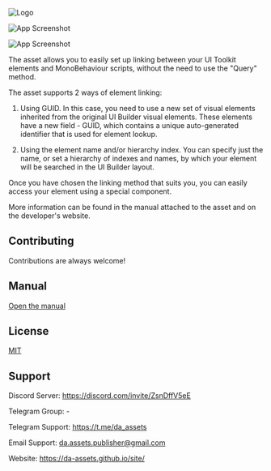 
![Logo](https://da-assets.github.io/site/files/uel/repos/cover2.png)

![App Screenshot](https://da-assets.github.io/site/files/uel/repos/promo1_2.png)

![App Screenshot](https://da-assets.github.io/site/files/uel/repos/promo2_2.png)


The asset allows you to easily set up linking between your UI Toolkit elements and MonoBehaviour scripts, without the need to use the "Query" method.

The asset supports 2 ways of element linking:

1. Using GUID. In this case, you need to use a new set of visual elements inherited from the original UI Builder visual elements.
These elements have a new field - GUID, which contains a unique auto-generated identifier that is used for element lookup.

2. Using the element name and/or hierarchy index.
You can specify just the name, or set a hierarchy of indexes and names, by which your element will be searched in the UI Builder layout.

Once you have chosen the linking method that suits you, you can easily access your element using a special component.

More information can be found in the manual attached to the asset and on the developer's website.
## Contributing

Contributions are always welcome!


## Manual

[Open the manual](https://da-assets.github.io/site/files/uel/UEL%20-%20Manual%20for%20developers.pdf)
## License

[MIT](https://choosealicense.com/licenses/mit/)


## Support

Discord Server: https://discord.com/invite/ZsnDffV5eE

Telegram Group: -

Telegram Support: https://t.me/da_assets

Email Support: da.assets.publisher@gmail.com

Website: https://da-assets.github.io/site/